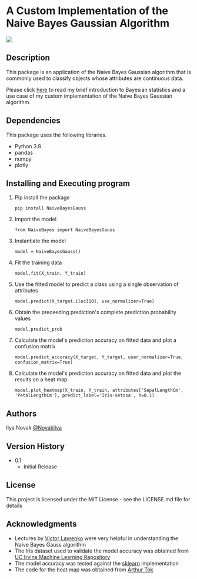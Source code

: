 # A Custom Implementation of the Naive Bayes Gaussian Algorithm

![](https://miro.medium.com/max/702/0*3_J7YH5beFVmpxBg.png)

## Description

This package is an application of the Naive Bayes Gaussian algorithm that is commonly used to classify objects whose attributes are continuous data.

Please click [here](https://ilyanovak.medium.com/a-custom-implementation-of-the-naive-bayes-gaussian-algorithm-699b3cdda494) to read my brief introduction to Bayesian statistics and a use case of my custom implementation of the Naive Bayes Gaussian algorithm.

## Dependencies

This package uses the following libraries.
* Python 3.8
* pandas
* numpy
* plotly

## Installing and Executing program

1. Pip install the package
    ```
    pip install NaiveBayesGauss
    ```
2. Import the model
   ```
   from NaiveBayes import NaiveBayesGauss
   ```
3. Instantiate the model
    ```
    model = NaiveBayesGauss()
    ```
4. Fit the training data
    ```
    model.fit(X_train, Y_train)
    ```
5. Use the fitted model to predict a class using a single observation of attributes
    ```
    model.predict(X_target.iloc[10], use_normalizer=True)
    ```
6. Obtain the preceeding prediction's complete prediction probability values
    ```
    model.predict_prob
    ```
7. Calculate the model's prediction accuracy on fitted data and plot a confusion matrix
    ```
    model.predict_accuracy(X_target, Y_target, user_normalizer=True, confusion_matrix=True)
    ```
8. Calculate the model's prediction accuracy on fitted data and plot the results on a heat map
    ```
    model.plot_heatmap(X_train, Y_train, attributes['SepalLengthCm', 'PetalLengthCm'], predict_label='Iris-setosa', h=0.1)
    ```
## Authors

Ilya Novak [@NovakIlya](https://www.twitter.com/NovakIlya)

## Version History

* 0.1
    * Initial Release

## License

This project is licensed under the MIT License - see the LICENSE.md file for details

## Acknowledgments

* Lectures by [Victor Lavrenko](https://www.youtube.com/watch?v=os-NaA0ldGs&list=PLBv09BD7ez_6CxkuiFTbL3jsn2Qd1IU7B) were very helpful in understanding the Naive Bayes Gauss algorithm
* The Iris dataset used to validate the model accuracy was obtained from [UC Irvine Machine Learning Repository](https://archive.ics.uci.edu/ml/datasets/iris)
* The model accuracy was tested against the [sklearn](https://scikit-learn.org/stable/modules/generated/sklearn.naive_bayes.GaussianNB.html) implementation
* The code for the heat map was obtained from [Arthur Tok](https://www.kaggle.com/arthurtok/decision-boundaries-visualised-via-python-plotly)
